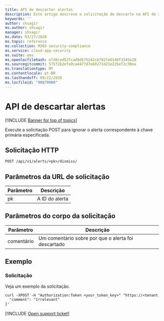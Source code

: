 ```yaml
---
title: API de descartar alertas
description: Este artigo descreve a solicitação de descarte na API de alertas do Cloud App Security.
keywords: ''
author: shsagir
ms.author: shsagir
manager: shsagir
ms.date: 03/27/2020
ms.topic: reference
ms.collection: M365-security-compliance
ms.service: cloud-app-security
ms.suite: ems
ms.openlocfilehash: efd8ced52fcad8d575242cb702fe6149f3345e20
ms.sourcegitcommit: 575f2b2efa9ca4477d7e60271d21e225ef2c38ea
ms.translationtype: MT
ms.contentlocale: pt-BR
ms.lasthandoff: 09/22/2020
ms.locfileid: "90879900"
---
```

# <a name="dismiss---alerts-api"></a>API de descartar alertas

[!INCLUDE [Banner for top of topics](includes/banner.md)]

Execute a solicitação POST para ignorar o alerta correspondente à chave primária especificada.

## <a name="http-request"></a>Solicitação HTTP

```rest
POST /api/v1/alerts/<pk>/dismiss/
```

## <a name="request-url-parameters"></a>Parâmetros da URL de solicitação

| Parâmetro | Descrição |
| --- | --- |
| pk | A ID do alerta |

## <a name="request-body-parameters"></a>Parâmetros do corpo da solicitação

| Parâmetro | Descrição |
| --- | --- |
| comentário | Um comentário sobre por que o alerta foi descartado |

## <a name="example"></a>Exemplo

### <a name="request"></a>Solicitação

Veja um exemplo da solicitação.

```rest
curl -XPOST -H "Authorization:Token <your_token_key>" "https://<tenant_id>.<tenant_region>.contoso.com/api/v1/alerts/<pk>/dismiss/" -d '{
  "comment": "Irrelevant"
}'
```

[!INCLUDE [Open support ticket](includes/support.md)]
